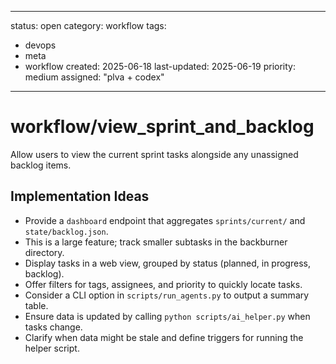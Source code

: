 ---
status: open
category: workflow
tags:
  - devops
  - meta
  - workflow
created: 2025-06-18
last-updated: 2025-06-19
priority: medium
assigned: "plva + codex"
------------------------

# workflow/view_sprint_and_backlog

Allow users to view the current sprint tasks alongside any unassigned backlog items.

## Implementation Ideas

- Provide a `dashboard` endpoint that aggregates `sprints/current/` and `state/backlog.json`.
- This is a large feature; track smaller subtasks in the backburner directory.
- Display tasks in a web view, grouped by status (planned, in progress, backlog).
- Offer filters for tags, assignees, and priority to quickly locate tasks.
- Consider a CLI option in `scripts/run_agents.py` to output a summary table.
- Ensure data is updated by calling `python scripts/ai_helper.py` when tasks change.
- Clarify when data might be stale and define triggers for running the helper
  script.
